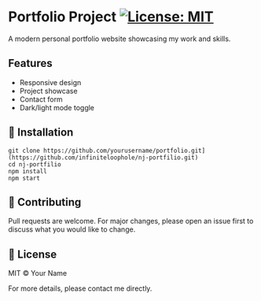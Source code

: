 # Portfolio Project [![License: MIT](https://img.shields.io/badge/License-MIT-yellow.svg)](https://opensource.org/licenses/MIT)

A modern personal portfolio website showcasing my work and skills.

## Features
- Responsive design
- Project showcase
- Contact form
- Dark/light mode toggle

## 🚀 Installation
```bash[
git clone https://github.com/yourusername/portfolio.git](https://github.com/infiniteloophole/nj-portfilio.git)
cd nj-portfilio
npm install
npm start
```

## 🤝 Contributing
Pull requests are welcome. For major changes, please open an issue first to discuss what you would like to change.

## 📝 License
MIT © Your Name

For more details, please contact me directly.
